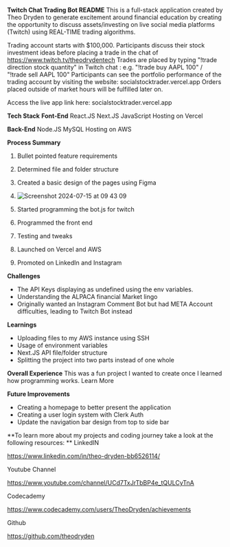 **Twitch Chat Trading Bot README**
This is a full-stack application created by Theo Dryden to generate excitement around financial education by creating the opportunity to discuss assets/investing on live social media platforms (Twitch) using REAL-TIME trading algorithms.

Trading account starts with $100,000. Participants discuss their stock investment ideas before placing a trade in the chat of https://www.twitch.tv/theodrydentech
Trades are placed by typing "!trade direction stock quantity" in Twitch chat : e.g. "!trade buy AAPL 100" / "!trade sell AAPL 100"
Participants can see the portfolio performance of the trading account by visiting the website: socialstocktrader.vercel.app
Orders placed outside of market hours will be fulfilled later on.

Access the live app link here: socialstocktrader.vercel.app

**Tech Stack**
**Font-End**
React.JS
Next.JS
JavaScript
Hosting on Vercel

**Back-End**
Node.JS
MySQL
Hosting on AWS

**Process Summary**
1. Bullet pointed feature requirements
2. Determined file and folder structure
3. Created a basic design of the pages using Figma
4. ![Screenshot 2024-07-15 at 09 43 09](https://github.com/user-attachments/assets/a068e13f-ce2c-4cea-ada7-23c7bb797113)

5. Started programming the bot.js for twitch
6. Programmed the front end
7. Testing and tweaks
8. Launched on Vercel and AWS
9. Promoted on LinkedIn and Instagram

**Challenges**
- The API Keys displaying as undefined using the env variables. 
- Understanding the ALPACA financial Market lingo
- Originally wanted an Instagram Comment Bot but had META Account difficulties, leading to Twitch Bot instead 

**Learnings**
- Uploading files to my AWS instance using SSH
- Usage of environment variables 
- Next.JS API file/folder structure
- Splitting the project into two parts instead of one whole

**Overall Experience**
This was a fun project I wanted to create once I learned how programming works.
Learn More

**Future Improvements**
- Creating a homepage to better present the application
- Creating a user login system with Clerk Auth
- Update the navigation bar design from top to side bar
  

**To learn more about my projects and coding journey take a look at the following resources:
**
LinkedIN

https://www.linkedin.com/in/theo-dryden-bb6526114/

Youtube Channel

https://www.youtube.com/channel/UCd7TxJrTbBP4e_tQULCyTnA

Codecademy

https://www.codecademy.com/users/TheoDryden/achievements

Github

https://github.com/theodryden

